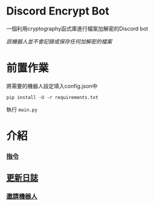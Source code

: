 # Discord Encrypt Bot
一個利用cryptography函式庫進行檔案加解密的Discord bot

*該機器人並不會記錄或保存任何加解密的檔案*
# 前置作業
將需要的機器人設定填入config.json中
```
pip install -U -r requirements.txt
```

執行 `main.py` 
# 介紹
### [指令](docs/commands.md)
## [更新日誌](docs/log.md)
### [邀請機器人](https://discord.com/oauth2/authorize?client_id=1242337935022624788&permissions=551903332352&scope=bot)













